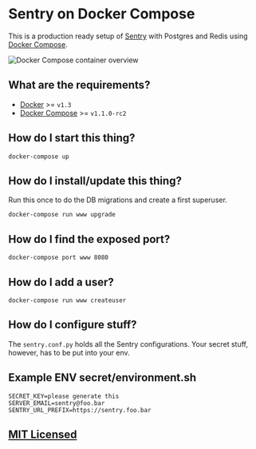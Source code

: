 # Sentry on Docker Compose

This is a production ready setup of
[Sentry](https://github.com/getsentry/sentry) with Postgres and Redis using
[Docker Compose](https://github.com/docker/fig).

![Docker Compose container overview](https://docs.google.com/drawings/d/1OB0R9QUec7hytx73EYHJcmLzj2m6bMNWnNv-nePAg24/pub?w=766&h=216)

## What are the requirements?

* [Docker](https://github.com/docker/docker) >= `v1.3`
* [Docker Compose](https://github.com/docker/fig) >= `v1.1.0-rc2`

## How do I start this thing?

```
docker-compose up
```

## How do I install/update this thing?

Run this once to do the DB migrations and create a first superuser.

```
docker-compose run www upgrade
```

## How do I find the exposed port?

```
docker-compose port www 8080
```

## How do I add a user?

```
docker-compose run www createuser
```

## How do I configure stuff?

The `sentry.conf.py` holds all the Sentry configurations. Your secret stuff,
however, has to be put into your env.

## Example ENV secret/environment.sh
```
SECRET_KEY=please generate this
SERVER_EMAIL=sentry@foo.bar
SENTRY_URL_PREFIX=https://sentry.foo.bar
```

## [MIT Licensed](https://github.com/Turistforeningen/sentry/blob/master/LICENSE)

